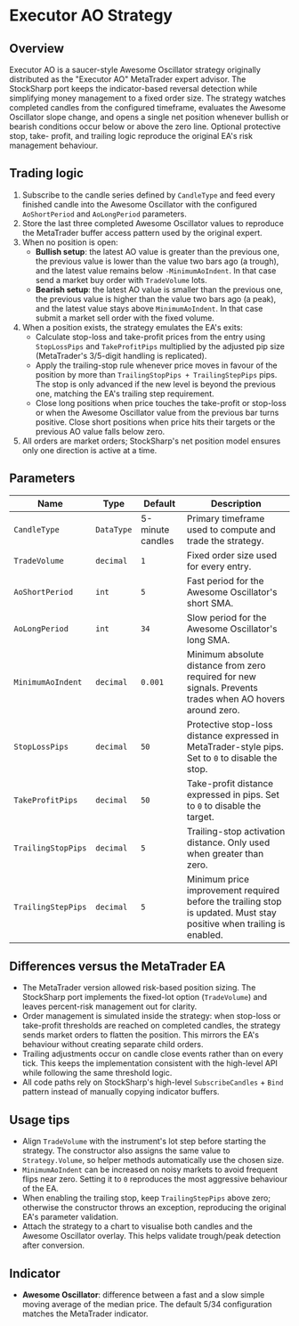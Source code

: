 # Executor AO Strategy

## Overview
Executor AO is a saucer-style Awesome Oscillator strategy originally distributed as the "Executor AO" MetaTrader expert advisor.
The StockSharp port keeps the indicator-based reversal detection while simplifying money management to a fixed order size. The
strategy watches completed candles from the configured timeframe, evaluates the Awesome Oscillator slope change, and opens a
single net position whenever bullish or bearish conditions occur below or above the zero line. Optional protective stop, take-
profit, and trailing logic reproduce the original EA's risk management behaviour.

## Trading logic
1. Subscribe to the candle series defined by `CandleType` and feed every finished candle into the Awesome Oscillator with the
   configured `AoShortPeriod` and `AoLongPeriod` parameters.
2. Store the last three completed Awesome Oscillator values to reproduce the MetaTrader buffer access pattern used by the
   original expert.
3. When no position is open:
   - **Bullish setup**: the latest AO value is greater than the previous one, the previous value is lower than the value two bars
     ago (a trough), and the latest value remains below `-MinimumAoIndent`. In that case send a market buy order with
     `TradeVolume` lots.
   - **Bearish setup**: the latest AO value is smaller than the previous one, the previous value is higher than the value two bars
     ago (a peak), and the latest value stays above `MinimumAoIndent`. In that case submit a market sell order with the fixed
     volume.
4. When a position exists, the strategy emulates the EA's exits:
   - Calculate stop-loss and take-profit prices from the entry using `StopLossPips` and `TakeProfitPips` multiplied by the
     adjusted pip size (MetaTrader's 3/5-digit handling is replicated).
   - Apply the trailing-stop rule whenever price moves in favour of the position by more than `TrailingStopPips +
     TrailingStepPips` pips. The stop is only advanced if the new level is beyond the previous one, matching the EA's trailing
     step requirement.
   - Close long positions when price touches the take-profit or stop-loss or when the Awesome Oscillator value from the previous
     bar turns positive. Close short positions when price hits their targets or the previous AO value falls below zero.
5. All orders are market orders; StockSharp's net position model ensures only one direction is active at a time.

## Parameters
| Name | Type | Default | Description |
| --- | --- | --- | --- |
| `CandleType` | `DataType` | 5-minute candles | Primary timeframe used to compute and trade the strategy. |
| `TradeVolume` | `decimal` | `1` | Fixed order size used for every entry. |
| `AoShortPeriod` | `int` | `5` | Fast period for the Awesome Oscillator's short SMA. |
| `AoLongPeriod` | `int` | `34` | Slow period for the Awesome Oscillator's long SMA. |
| `MinimumAoIndent` | `decimal` | `0.001` | Minimum absolute distance from zero required for new signals. Prevents trades when AO hovers around zero. |
| `StopLossPips` | `decimal` | `50` | Protective stop-loss distance expressed in MetaTrader-style pips. Set to `0` to disable the stop. |
| `TakeProfitPips` | `decimal` | `50` | Take-profit distance expressed in pips. Set to `0` to disable the target. |
| `TrailingStopPips` | `decimal` | `5` | Trailing-stop activation distance. Only used when greater than zero. |
| `TrailingStepPips` | `decimal` | `5` | Minimum price improvement required before the trailing stop is updated. Must stay positive when trailing is enabled. |

## Differences versus the MetaTrader EA
- The MetaTrader version allowed risk-based position sizing. The StockSharp port implements the fixed-lot option (`TradeVolume`)
  and leaves percent-risk management out for clarity.
- Order management is simulated inside the strategy: when stop-loss or take-profit thresholds are reached on completed candles,
  the strategy sends market orders to flatten the position. This mirrors the EA's behaviour without creating separate child
  orders.
- Trailing adjustments occur on candle close events rather than on every tick. This keeps the implementation consistent with the
  high-level API while following the same threshold logic.
- All code paths rely on StockSharp's high-level `SubscribeCandles` + `Bind` pattern instead of manually copying indicator
  buffers.

## Usage tips
- Align `TradeVolume` with the instrument's lot step before starting the strategy. The constructor also assigns the same value to
  `Strategy.Volume`, so helper methods automatically use the chosen size.
- `MinimumAoIndent` can be increased on noisy markets to avoid frequent flips near zero. Setting it to `0` reproduces the most
  aggressive behaviour of the EA.
- When enabling the trailing stop, keep `TrailingStepPips` above zero; otherwise the constructor throws an exception, reproducing
  the original EA's parameter validation.
- Attach the strategy to a chart to visualise both candles and the Awesome Oscillator overlay. This helps validate trough/peak
  detection after conversion.

## Indicator
- **Awesome Oscillator**: difference between a fast and a slow simple moving average of the median price. The default 5/34
  configuration matches the MetaTrader indicator.
